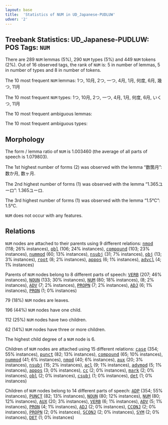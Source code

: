 ```yaml
---
layout: base
title:  'Statistics of NUM in UD_Japanese-PUDLUW'
udver: '2'
---
```


## Treebank Statistics: UD_Japanese-PUDLUW: POS Tags: `NUM`

There are 289 `NUM` lemmas (5%), 290 `NUM` types (5%) and 449 `NUM` tokens (2%).
Out of 16 observed tags, the rank of `NUM` is: 5 in number of lemmas, 5 in number of types and 8 in number of tokens.

The 10 most frequent `NUM` lemmas: 1つ, 10月, 2つ, 一つ, 4月, 1月, 何度, 6月, 幾つ, 11月

The 10 most frequent `NUM` types:  1つ, 10月, 2つ, 一つ, 4月, 1月, 何度, 6月, いくつ, 11月

The 10 most frequent ambiguous lemmas: 

The 10 most frequent ambiguous types:  



## Morphology

The form / lemma ratio of `NUM` is 1.003460 (the average of all parts of speech is 1.079803).

The 1st highest number of forms (2) was observed with the lemma “数箇月”: 数か月, 数ヶ月.

The 2nd highest number of forms (1) was observed with the lemma “1.365ユーロ”: 1.365ユーロ.

The 3rd highest number of forms (1) was observed with the lemma “1.5℃”: 1.5℃.

`NUM` does not occur with any features.


## Relations

`NUM` nodes are attached to their parents using 9 different relations: <tt><a href="ja_pudluw-dep-nmod.html">nmod</a></tt> (118; 26% instances), <tt><a href="ja_pudluw-dep-obl.html">obl</a></tt> (106; 24% instances), <tt><a href="ja_pudluw-dep-compound.html">compound</a></tt> (103; 23% instances), <tt><a href="ja_pudluw-dep-nummod.html">nummod</a></tt> (60; 13% instances), <tt><a href="ja_pudluw-dep-nsubj.html">nsubj</a></tt> (31; 7% instances), <tt><a href="ja_pudluw-dep-obj.html">obj</a></tt> (13; 3% instances), <tt><a href="ja_pudluw-dep-root.html">root</a></tt> (8; 2% instances), <tt><a href="ja_pudluw-dep-appos.html">appos</a></tt> (6; 1% instances), <tt><a href="ja_pudluw-dep-advcl.html">advcl</a></tt> (4; 1% instances)

Parents of `NUM` nodes belong to 8 different parts of speech: <tt><a href="ja_pudluw-pos-VERB.html">VERB</a></tt> (207; 46% instances), <tt><a href="ja_pudluw-pos-NOUN.html">NOUN</a></tt> (133; 30% instances), <tt><a href="ja_pudluw-pos-NUM.html">NUM</a></tt> (80; 18% instances),  (8; 2% instances), <tt><a href="ja_pudluw-pos-ADV.html">ADV</a></tt> (7; 2% instances), <tt><a href="ja_pudluw-pos-PROPN.html">PROPN</a></tt> (7; 2% instances), <tt><a href="ja_pudluw-pos-ADJ.html">ADJ</a></tt> (6; 1% instances), <tt><a href="ja_pudluw-pos-PRON.html">PRON</a></tt> (1; 0% instances)

79 (18%) `NUM` nodes are leaves.

196 (44%) `NUM` nodes have one child.

112 (25%) `NUM` nodes have two children.

62 (14%) `NUM` nodes have three or more children.

The highest child degree of a `NUM` node is 6.

Children of `NUM` nodes are attached using 15 different relations: <tt><a href="ja_pudluw-dep-case.html">case</a></tt> (354; 55% instances), <tt><a href="ja_pudluw-dep-punct.html">punct</a></tt> (82; 13% instances), <tt><a href="ja_pudluw-dep-compound.html">compound</a></tt> (65; 10% instances), <tt><a href="ja_pudluw-dep-nummod.html">nummod</a></tt> (41; 6% instances), <tt><a href="ja_pudluw-dep-nmod.html">nmod</a></tt> (40; 6% instances), <tt><a href="ja_pudluw-dep-aux.html">aux</a></tt> (20; 3% instances), <tt><a href="ja_pudluw-dep-nsubj.html">nsubj</a></tt> (15; 2% instances), <tt><a href="ja_pudluw-dep-acl.html">acl</a></tt> (9; 1% instances), <tt><a href="ja_pudluw-dep-advmod.html">advmod</a></tt> (5; 1% instances), <tt><a href="ja_pudluw-dep-appos.html">appos</a></tt> (3; 0% instances), <tt><a href="ja_pudluw-dep-cc.html">cc</a></tt> (2; 0% instances), <tt><a href="ja_pudluw-dep-mark.html">mark</a></tt> (2; 0% instances), <tt><a href="ja_pudluw-dep-obl.html">obl</a></tt> (2; 0% instances), <tt><a href="ja_pudluw-dep-csubj.html">csubj</a></tt> (1; 0% instances), <tt><a href="ja_pudluw-dep-det.html">det</a></tt> (1; 0% instances)

Children of `NUM` nodes belong to 14 different parts of speech: <tt><a href="ja_pudluw-pos-ADP.html">ADP</a></tt> (354; 55% instances), <tt><a href="ja_pudluw-pos-PUNCT.html">PUNCT</a></tt> (82; 13% instances), <tt><a href="ja_pudluw-pos-NOUN.html">NOUN</a></tt> (80; 12% instances), <tt><a href="ja_pudluw-pos-NUM.html">NUM</a></tt> (80; 12% instances), <tt><a href="ja_pudluw-pos-AUX.html">AUX</a></tt> (20; 3% instances), <tt><a href="ja_pudluw-pos-VERB.html">VERB</a></tt> (6; 1% instances), <tt><a href="ja_pudluw-pos-ADV.html">ADV</a></tt> (5; 1% instances), <tt><a href="ja_pudluw-pos-PRON.html">PRON</a></tt> (4; 1% instances), <tt><a href="ja_pudluw-pos-ADJ.html">ADJ</a></tt> (2; 0% instances), <tt><a href="ja_pudluw-pos-CCONJ.html">CCONJ</a></tt> (2; 0% instances), <tt><a href="ja_pudluw-pos-PROPN.html">PROPN</a></tt> (2; 0% instances), <tt><a href="ja_pudluw-pos-SCONJ.html">SCONJ</a></tt> (2; 0% instances), <tt><a href="ja_pudluw-pos-SYM.html">SYM</a></tt> (2; 0% instances), <tt><a href="ja_pudluw-pos-DET.html">DET</a></tt> (1; 0% instances)

